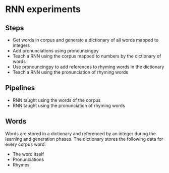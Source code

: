 # RNN experiments

## Steps

* Get words in corpus and generate a dictionary of all words mapped to integers
* Add pronunciations using pronouncingpy
* Teach a RNN using the corpus mapped to numbers by the dictionary of words
* Use pronouncingpy to add references to rhyming words in the dictionary
* Teach a RNN using the pronunciation of rhyming words

## Pipelines

* RNN taught using the words of the corpus
* RNN taught using the pronunciation of rhyming words

## Words

Words are stored in a dictionary and referenced by an integer during the learning
and generation phases. The dictionary stores the following data for every corpus
word:

* The word itself
* Pronunciations
* Rhymes
